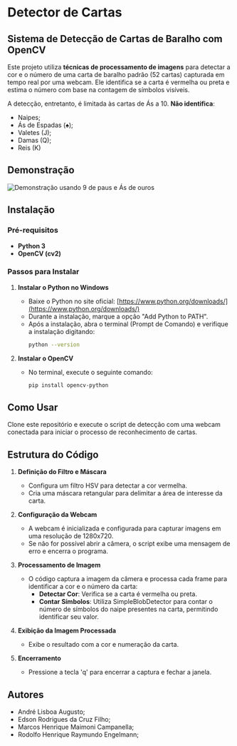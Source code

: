# Detector de Cartas

## Sistema de Detecção de Cartas de Baralho com OpenCV

Este projeto utiliza **técnicas de processamento de imagens** para detectar a cor e o número de uma carta de baralho padrão (52 cartas) capturada em tempo real por uma webcam. Ele identifica se a carta é vermelha ou preta e estima o número com base na contagem de símbolos visíveis. 

A detecção, entretanto, é limitada às cartas de Ás a 10. **Não identifica**:

- Naipes;
- Ás de Espadas (♠);
- Valetes (J);
- Damas (Q);
- Reis (K)

## Demonstração
![Demonstração usando 9 de paus e Ás de ouros](https://github.com/FilhoDeEd/Cards-Detector/blob/main/assets/demo.gif)

## Instalação

### Pré-requisitos

- **Python 3**
- **OpenCV (cv2)**

### Passos para Instalar

1. **Instalar o Python no Windows**
   - Baixe o Python no site oficial: [https://www.python.org/downloads/](https://www.python.org/downloads/)
   - Durante a instalação, marque a opção "Add Python to PATH".
   - Após a instalação, abra o terminal (Prompt de Comando) e verifique a instalação digitando:
     ```bash
     python --version
     ```

2. **Instalar o OpenCV**
   - No terminal, execute o seguinte comando:
     ```bash
     pip install opencv-python
     ```

## Como Usar

Clone este repositório e execute o script de detecção com uma webcam conectada para iniciar o processo de reconhecimento de cartas.

## Estrutura do Código

1. **Definição do Filtro e Máscara**
   - Configura um filtro HSV para detectar a cor vermelha.
   - Cria uma máscara retangular para delimitar a área de interesse da carta.

2. **Configuração da Webcam**
   - A webcam é inicializada e configurada para capturar imagens em uma resolução de 1280x720.
   - Se não for possível abrir a câmera, o script exibe uma mensagem de erro e encerra o programa.

3. **Processamento de Imagem**
   - O código captura a imagem da câmera e processa cada frame para identificar a cor e o número da carta:
     - **Detectar Cor**: Verifica se a carta é vermelha ou preta.
     - **Contar Símbolos**: Utiliza SimpleBlobDetector para contar o número de símbolos do naipe presentes na carta, permitindo identificar seu valor.

4. **Exibição da Imagem Processada**
   - Exibe o resultado com a cor e numeração da carta.

5. **Encerramento**
   - Pressione a tecla 'q' para encerrar a captura e fechar a janela.

## Autores
- André Lisboa Augusto; 
- Edson Rodrigues da Cruz Filho;
- Marcos Henrique Maimoni Campanella;
- Rodolfo Henrique Raymundo Engelmann;